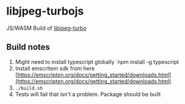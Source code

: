 # libjpeg-turbojs
JS/WASM Build of [libjpeg-turbo](https://github.com/libjpeg-turbo)

## Build notes

1. Might need to install typescript globally `npm install -g typescript
2. Install emscritem sdk from here [https://emscripten.org/docs/getting_started/downloads.html](https://emscripten.org/docs/getting_started/downloads.html)
3. `./build.sh`
4. Tests will fail that isn't a problem. Package should be built
